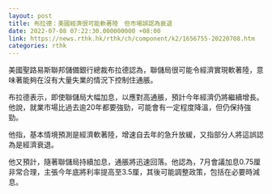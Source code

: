 ```yaml
---
layout: post
title: 布拉德：美國經濟很可能軟著陸　但市場誤認為衰退
date: 2022-07-08 07:22:30.000000000 +08:00
link: https://news.rthk.hk/rthk/ch/component/k2/1656755-20220708.htm
categories: rthk
---
```


美國聖路易斯聯邦儲備銀行總裁布拉德認為，聯儲局很可能令經濟實現軟著陸，意味著能夠在沒有大量失業的情況下控制住通脹。

布拉德表示，即使聯儲局大幅加息，以應對高通脹，預計今年經濟仍將繼續增長。他說，就業市場比過去逾20年都要強勁，可能會有一定程度降溫，但仍保持強勁。

他指，基本情境預測是經濟軟著陸，增速自去年的急升放緩，又指部分人將這誤認為是經濟衰退。

他又預計，隨著聯儲局持續加息，通脹將迅速回落。他認為，7月會議加息0.75厘非常合理，主張今年底將利率提高至3.5厘，其後可能調整政策，包括在必要時減息。
